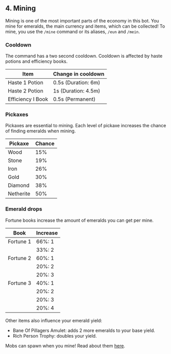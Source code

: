 ## 4. Mining

Mining is one of the most important parts of the economy in this bot. You mine for emeralds, the main currency and items, which can be collected! To mine, you use the `/mine` command or its aliases, `/eun` and `/mein`.

### Cooldown 

The command has a two second cooldown. Cooldown is affected by haste potions and efficiency books.

|      Item           | Change in cooldown |
|---------------------|--------------------|
| Haste 1 Potion      | 0.5s (Duration: 6m)|
| Haste 2 Potion      | 1s (Duration: 4.5m)|
| Efficiency I Book   | 0.5s (Permanent)   |

### Pickaxes

Pickaxes are essential to mining. Each level of pickaxe increases the chance of finding emeralds when mining.

| Pickaxe   | Chance |
|-----------|--------|
| Wood      |  15%   |
| Stone     |  19%   |
| Iron      |  26%   |
| Gold      |  30%   |
| Diamond   |  38%   |
| Netherite |  50%   |

### Emerald drops

Fortune books increase the amount of emeralds you can get per mine.

| Book      | Increase |
|-----------|----------|
| Fortune 1 | 66%: 1   |
|           | 33%: 2   |
| Fortune 2 | 60%: 1   |
|           | 20%: 2   |
|           | 20%: 3   |
| Fortune 3 | 40%: 1   |
|           | 20%: 2   |
|           | 20%: 3   |
|           | 20%: 4   |

Other items also influence your emerald yield:

- Bane Of Pillagers Amulet: adds 2 more emeralds to your base yield.
- Rich Person Trophy: doubles your yield.

Mobs can spawn when you mine! Read about them [here](mobs.md).
